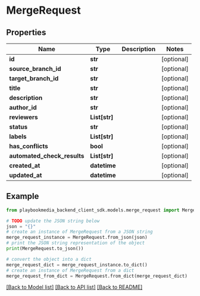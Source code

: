 # MergeRequest


## Properties

Name | Type | Description | Notes
------------ | ------------- | ------------- | -------------
**id** | **str** |  | [optional] 
**source_branch_id** | **str** |  | [optional] 
**target_branch_id** | **str** |  | [optional] 
**title** | **str** |  | [optional] 
**description** | **str** |  | [optional] 
**author_id** | **str** |  | [optional] 
**reviewers** | **List[str]** |  | [optional] 
**status** | **str** |  | [optional] 
**labels** | **List[str]** |  | [optional] 
**has_conflicts** | **bool** |  | [optional] 
**automated_check_results** | **List[str]** |  | [optional] 
**created_at** | **datetime** |  | [optional] 
**updated_at** | **datetime** |  | [optional] 

## Example

```python
from playbookmedia_backend_client_sdk.models.merge_request import MergeRequest

# TODO update the JSON string below
json = "{}"
# create an instance of MergeRequest from a JSON string
merge_request_instance = MergeRequest.from_json(json)
# print the JSON string representation of the object
print(MergeRequest.to_json())

# convert the object into a dict
merge_request_dict = merge_request_instance.to_dict()
# create an instance of MergeRequest from a dict
merge_request_from_dict = MergeRequest.from_dict(merge_request_dict)
```
[[Back to Model list]](../README.md#documentation-for-models) [[Back to API list]](../README.md#documentation-for-api-endpoints) [[Back to README]](../README.md)


